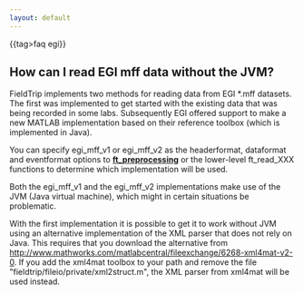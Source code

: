 ```yaml
---
layout: default
---
```


{{tag>faq egi}}

## How can I read EGI mff data without the JVM?

FieldTrip implements two methods for reading data from EGI *.mff datasets. The first was implemented to get started with the existing data that was being recorded in some labs. Subsequently EGI offered support to make a new MATLAB implementation based on their reference toolbox (which is implemented in Java).

You can specify egi_mff_v1 or egi_mff_v2 as the headerformat, dataformat and eventformat options to **[ft_preprocessing](/reference/ft_preprocessing)** or the lower-level ft_read_XXX functions to determine which implementation will be used.

Both the egi_mff_v1 and the egi_mff_v2 implementations make use of the JVM (Java virtual machine), which might in certain situations be problematic.

With the first implementation it is possible to get it to work without JVM using an alternative implementation of the XML parser that does not rely on Java. This requires that you download the alternative from http://www.mathworks.com/matlabcentral/fileexchange/6268-xml4mat-v2-0. If you add the xml4mat toolbox to your path and remove the file "fieldtrip/fileio/private/xml2struct.m", the XML parser from xml4mat will be used instead.
